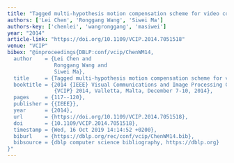 ```yaml
---
title: "Tagged multi-hypothesis motion compensation scheme for video coding"
authors: ['Lei Chen', 'Ronggang Wang', 'Siwei Ma']
authors-key: ['chenlei', 'wangronggang', 'masiwei']
year: "2014"
article-link: "https://doi.org/10.1109/VCIP.2014.7051518"
venue: "VCIP"
bibex: "@inproceedings{DBLP:conf/vcip/ChenWM14,
  author    = {Lei Chen and
               Ronggang Wang and
               Siwei Ma},
  title     = {Tagged multi-hypothesis motion compensation scheme for video coding},
  booktitle = {2014 {IEEE} Visual Communications and Image Processing Conference,
               {VCIP} 2014, Valletta, Malta, December 7-10, 2014},
  pages     = {117--120},
  publisher = {{IEEE}},
  year      = {2014},
  url       = {https://doi.org/10.1109/VCIP.2014.7051518},
  doi       = {10.1109/VCIP.2014.7051518},
  timestamp = {Wed, 16 Oct 2019 14:14:52 +0200},
  biburl    = {https://dblp.org/rec/conf/vcip/ChenWM14.bib},
  bibsource = {dblp computer science bibliography, https://dblp.org}
}"
---
```

